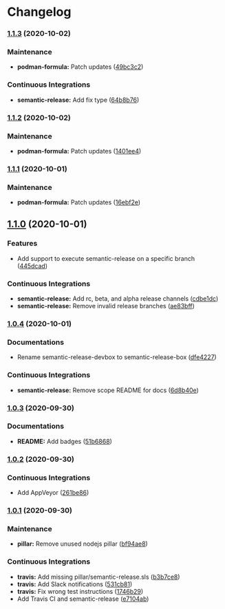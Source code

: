 # Changelog

### [1.1.3](https://github.com/extra2000/semantic-release-box/compare/v1.1.2...v1.1.3) (2020-10-02)


### Maintenance

* **podman-formula:** Patch updates ([49bc3c2](https://github.com/extra2000/semantic-release-box/commit/49bc3c201a54e31bdf82b58e38843af03d831cee))


### Continuous Integrations

* **semantic-release:** Add fix type ([64b8b76](https://github.com/extra2000/semantic-release-box/commit/64b8b7655e76af202c342221b07db74a03681293))

### [1.1.2](https://github.com/extra2000/semantic-release-box/compare/v1.1.1...v1.1.2) (2020-10-02)


### Maintenance

* **podman-formula:** Patch updates ([1401ee4](https://github.com/extra2000/semantic-release-box/commit/1401ee473183f1080a5329cf47cf2bf42be61230))

### [1.1.1](https://github.com/extra2000/semantic-release-box/compare/v1.1.0...v1.1.1) (2020-10-01)


### Maintenance

* **podman-formula:** Patch updates ([16ebf2e](https://github.com/extra2000/semantic-release-box/commit/16ebf2ee02d7f22c80061d1e049996375e772b1c))

## [1.1.0](https://github.com/extra2000/semantic-release-box/compare/v1.0.4...v1.1.0) (2020-10-01)


### Features

* Add support to execute semantic-release on a specific branch ([445dcad](https://github.com/extra2000/semantic-release-box/commit/445dcade1f078d9ac7bc19a648b5b9f5684abf3a))


### Continuous Integrations

* **semantic-release:** Add rc, beta, and alpha release channels ([cdbe1dc](https://github.com/extra2000/semantic-release-box/commit/cdbe1dc6cc980d2a747416e1f13ae460b210bf9a))
* **semantic-release:** Remove invalid release branches ([ae83bff](https://github.com/extra2000/semantic-release-box/commit/ae83bff2fa001eeebb652d58d3f8b851b5e048e1))

### [1.0.4](https://github.com/extra2000/semantic-release-box/compare/v1.0.3...v1.0.4) (2020-10-01)


### Documentations

* Rename semantic-release-devbox to semantic-release-box ([dfe4227](https://github.com/extra2000/semantic-release-box/commit/dfe422780a52aed6b2dc262554f3eff4885ae474))


### Continuous Integrations

* **semantic-release:** Remove scope README for docs ([6d8b40e](https://github.com/extra2000/semantic-release-box/commit/6d8b40e75c5456486a5fa049657e2f0526edd770))

### [1.0.3](https://github.com/extra2000/semantic-release-box/compare/v1.0.2...v1.0.3) (2020-09-30)


### Documentations

* **README:** Add badges ([51b6868](https://github.com/extra2000/semantic-release-box/commit/51b6868b136e7dcc514f419086774babc5053659))

### [1.0.2](https://github.com/extra2000/semantic-release-box/compare/v1.0.1...v1.0.2) (2020-09-30)


### Continuous Integrations

* Add AppVeyor ([261be86](https://github.com/extra2000/semantic-release-box/commit/261be86fc7d257fac7a514e7c6e2099d3e31b9ac))

### [1.0.1](https://github.com/extra2000/semantic-release-box/compare/v1.0.0...v1.0.1) (2020-09-30)


### Maintenance

* **pillar:** Remove unused nodejs pillar ([bf94ae8](https://github.com/extra2000/semantic-release-box/commit/bf94ae8dbe8a127b658568d4ec92c3047df31323))


### Continuous Integrations

* **travis:** Add missing pillar/semantic-release.sls ([b3b7ce8](https://github.com/extra2000/semantic-release-box/commit/b3b7ce889fa78cacc85367f45c2637c077949de5))
* **travis:** Add Slack notifications ([531cb81](https://github.com/extra2000/semantic-release-box/commit/531cb8116d40a3a5bcc4ef4d6f340f9df5f925a3))
* **travis:** Fix wrong test instructions ([1746b29](https://github.com/extra2000/semantic-release-box/commit/1746b29624e0ac95d4eb154e0c546ceb1934d965))
* Add Travis CI and semantic-release ([e7104ab](https://github.com/extra2000/semantic-release-box/commit/e7104ab3635d29aa8117061094500f39f2f0cfc1))
